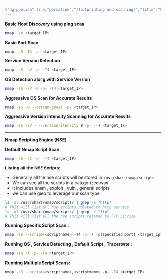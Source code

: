 ```yaml
---
{"dg-publish":true,"permalink":"/footprinting-and-scanning/","title":"Footprinting & Scanning","tags":["nmap","ejptv2","information-gathering"]}
---
```


**Basic Host Discovery using ping scan**
```bash
nmap -sn <target_IP>
```
**Basic Port Scan**
```bash
nmap -sS -T4 -p- <target_IP>
```
**Service Version Detection**
```bash
nmap -sS -sV -p- -T4 <target_IP>
```
**OS Detection along with Service Version**
```bash
nmap -sS -sV -O -p- -T4 <target_IP>
```
**Aggressive OS Scan for Accurate Results**
```bash
nmap -sS -O --osscan-guess -p- <target_IP>
```
**Aggressive Version intensity Scanning for Accurate Results**
```bash
nmap -sS -sV - --version-itensity 8 -p- -T4 <target_IP>
```
----
**Nmap Scripting Engine (NSE)**

**Default Nmap Script Scan**:
```bash
nmap -sS -sC -p- -T4 <target_IP>
```
**Listing all the NSE Scripts:**
- Generally all the nse scripts will be stored in `/usr/share/nmap/scripts`
- We can see all the scripts in a categorized way 
- it includes enum , exploit , vuln , general scripts
- we can use grep to leverage our scan type
```bash
ls -al /usr/share/nmap/scripts/ | grep -e "http"
# This will list all nse scripts related to http service
ls -al /usr/share/nmap/scripts/ | grep -e "ftp"
# This will list all the nse scripts related to FTP Service
```
**Running Specific Script Scan :**
```bash
nmap -sS --script=<scriptname> -T4 -p- / -p(specified port) <target_ip>
```
**Running OS , Service Detecting , Default Script , Traceroute :**
```bash
nmap -sn -A -p- -T4 <target_IP>
```
**Running Multiple Script Scans:**
```bash
nmap -sS --script=<scriptname>,<scriptname> -p- -T4 <target_IP>
```
